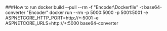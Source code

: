 ###How to run
docker build --pull --rm -f "Encoder\Dockerfile" -t base64-converter "Encoder" 
docker run --rm -p 5000:5000 -p 5001:5001 -e ASPNETCORE_HTTP_PORT=http://+:5001 -e ASPNETCORE_URLS=http://+:5000 base64-converter
